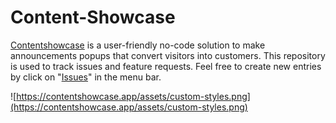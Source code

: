 # Content-Showcase

[Contentshowcase](https://contentshowcase.app) is a user-friendly no-code solution to make announcements popups that convert visitors into customers. 
This repository is used to track issues and feature requests. Feel free to create new entries by click on "[Issues](https://github.com/content-showcase/content-showcase/issues/new)" in the menu bar.

![https://contentshowcase.app/assets/custom-styles.png](https://contentshowcase.app/assets/custom-styles.png)



